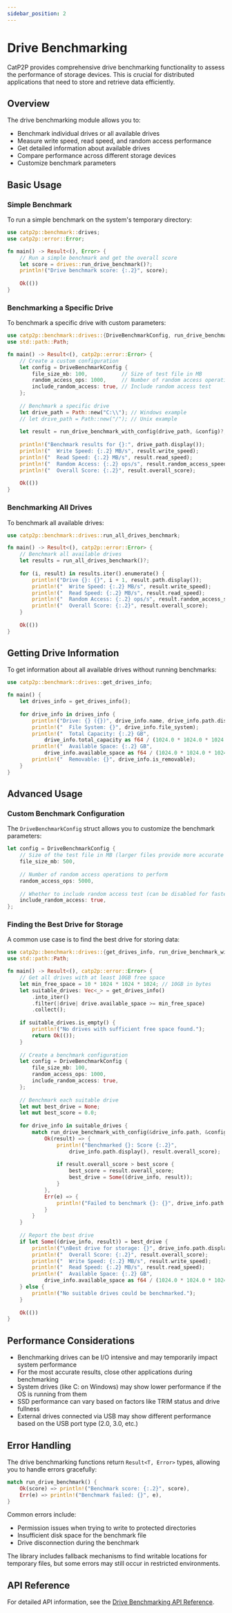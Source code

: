 ```yaml
---
sidebar_position: 2
---
```


# Drive Benchmarking

CatP2P provides comprehensive drive benchmarking functionality to assess the performance of storage devices. This is crucial for distributed applications that need to store and retrieve data efficiently.

## Overview

The drive benchmarking module allows you to:

- Benchmark individual drives or all available drives
- Measure write speed, read speed, and random access performance
- Get detailed information about available drives
- Compare performance across different storage devices
- Customize benchmark parameters

## Basic Usage

### Simple Benchmark

To run a simple benchmark on the system's temporary directory:

```rust
use catp2p::benchmark::drives;
use catp2p::error::Error;

fn main() -> Result<(), Error> {
    // Run a simple benchmark and get the overall score
    let score = drives::run_drive_benchmark()?;
    println!("Drive benchmark score: {:.2}", score);
    
    Ok(())
}
```

### Benchmarking a Specific Drive

To benchmark a specific drive with custom parameters:

```rust
use catp2p::benchmark::drives::{DriveBenchmarkConfig, run_drive_benchmark_with_config};
use std::path::Path;

fn main() -> Result<(), catp2p::error::Error> {
    // Create a custom configuration
    let config = DriveBenchmarkConfig {
        file_size_mb: 100,           // Size of test file in MB
        random_access_ops: 1000,     // Number of random access operations
        include_random_access: true, // Include random access test
    };
    
    // Benchmark a specific drive
    let drive_path = Path::new("C:\\"); // Windows example
    // let drive_path = Path::new("/"); // Unix example
    
    let result = run_drive_benchmark_with_config(drive_path, &config)?;
    
    println!("Benchmark results for {}:", drive_path.display());
    println!("  Write Speed: {:.2} MB/s", result.write_speed);
    println!("  Read Speed: {:.2} MB/s", result.read_speed);
    println!("  Random Access: {:.2} ops/s", result.random_access_speed);
    println!("  Overall Score: {:.2}", result.overall_score);
    
    Ok(())
}
```

### Benchmarking All Drives

To benchmark all available drives:

```rust
use catp2p::benchmark::drives::run_all_drives_benchmark;

fn main() -> Result<(), catp2p::error::Error> {
    // Benchmark all available drives
    let results = run_all_drives_benchmark()?;
    
    for (i, result) in results.iter().enumerate() {
        println!("Drive {}: {}", i + 1, result.path.display());
        println!("  Write Speed: {:.2} MB/s", result.write_speed);
        println!("  Read Speed: {:.2} MB/s", result.read_speed);
        println!("  Random Access: {:.2} ops/s", result.random_access_speed);
        println!("  Overall Score: {:.2}", result.overall_score);
    }
    
    Ok(())
}
```

## Getting Drive Information

To get information about all available drives without running benchmarks:

```rust
use catp2p::benchmark::drives::get_drives_info;

fn main() {
    let drives_info = get_drives_info();
    
    for drive_info in drives_info {
        println!("Drive: {} ({})", drive_info.name, drive_info.path.display());
        println!("  File System: {}", drive_info.file_system);
        println!("  Total Capacity: {:.2} GB", 
            drive_info.total_capacity as f64 / (1024.0 * 1024.0 * 1024.0));
        println!("  Available Space: {:.2} GB", 
            drive_info.available_space as f64 / (1024.0 * 1024.0 * 1024.0));
        println!("  Removable: {}", drive_info.is_removable);
    }
}
```

## Advanced Usage

### Custom Benchmark Configuration

The `DriveBenchmarkConfig` struct allows you to customize the benchmark parameters:

```rust
let config = DriveBenchmarkConfig {
    // Size of the test file in MB (larger files provide more accurate results but take longer)
    file_size_mb: 500,
    
    // Number of random access operations to perform
    random_access_ops: 5000,
    
    // Whether to include random access test (can be disabled for faster benchmarks)
    include_random_access: true,
};
```

### Finding the Best Drive for Storage

A common use case is to find the best drive for storing data:

```rust
use catp2p::benchmark::drives::{get_drives_info, run_drive_benchmark_with_config, DriveBenchmarkConfig};
use std::path::Path;

fn main() -> Result<(), catp2p::error::Error> {
    // Get all drives with at least 10GB free space
    let min_free_space = 10 * 1024 * 1024 * 1024; // 10GB in bytes
    let suitable_drives: Vec<_> = get_drives_info()
        .into_iter()
        .filter(|drive| drive.available_space >= min_free_space)
        .collect();
    
    if suitable_drives.is_empty() {
        println!("No drives with sufficient free space found.");
        return Ok(());
    }
    
    // Create a benchmark configuration
    let config = DriveBenchmarkConfig {
        file_size_mb: 100,
        random_access_ops: 1000,
        include_random_access: true,
    };
    
    // Benchmark each suitable drive
    let mut best_drive = None;
    let mut best_score = 0.0;
    
    for drive_info in suitable_drives {
        match run_drive_benchmark_with_config(&drive_info.path, &config) {
            Ok(result) => {
                println!("Benchmarked {}: Score {:.2}", 
                    drive_info.path.display(), result.overall_score);
                
                if result.overall_score > best_score {
                    best_score = result.overall_score;
                    best_drive = Some((drive_info, result));
                }
            },
            Err(e) => {
                println!("Failed to benchmark {}: {}", drive_info.path.display(), e);
            }
        }
    }
    
    // Report the best drive
    if let Some((drive_info, result)) = best_drive {
        println!("\nBest drive for storage: {}", drive_info.path.display());
        println!("  Overall Score: {:.2}", result.overall_score);
        println!("  Write Speed: {:.2} MB/s", result.write_speed);
        println!("  Read Speed: {:.2} MB/s", result.read_speed);
        println!("  Available Space: {:.2} GB", 
            drive_info.available_space as f64 / (1024.0 * 1024.0 * 1024.0));
    } else {
        println!("No suitable drives could be benchmarked.");
    }
    
    Ok(())
}
```

## Performance Considerations

- Benchmarking drives can be I/O intensive and may temporarily impact system performance
- For the most accurate results, close other applications during benchmarking
- System drives (like C: on Windows) may show lower performance if the OS is running from them
- SSD performance can vary based on factors like TRIM status and drive fullness
- External drives connected via USB may show different performance based on the USB port type (2.0, 3.0, etc.)

## Error Handling

The drive benchmarking functions return `Result<T, Error>` types, allowing you to handle errors gracefully:

```rust
match run_drive_benchmark() {
    Ok(score) => println!("Benchmark score: {:.2}", score),
    Err(e) => println!("Benchmark failed: {}", e),
}
```

Common errors include:
- Permission issues when trying to write to protected directories
- Insufficient disk space for the benchmark file
- Drive disconnection during the benchmark

The library includes fallback mechanisms to find writable locations for temporary files, but some errors may still occur in restricted environments.

## API Reference

For detailed API information, see the [Drive Benchmarking API Reference](/catp2p/docs/api/benchmark/drives).
```